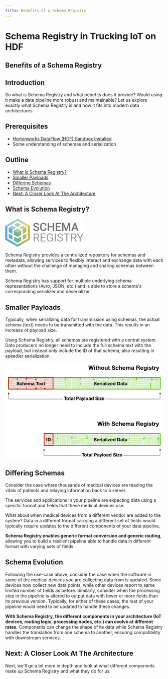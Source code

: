 ```yaml
---
title: Benefits of a Schema Registry
---
```


# Schema Registry in Trucking IoT on HDF

## Benefits of a Schema Registry

## Introduction

So what is Schema Registry and what benefits does it provide?  Would using it make a data pipeline more robust and maintainable?  Let us explore exactly what Schema Registry is and how it fits into modern data architectures.

## Prerequisites

- [Hortonworks DataFlow (HDF) Sandbox Installed](https://hortonworks.com/downloads/#sandbox)
- Some understanding of schemas and serialization

## Outline

- [What is Schema Registry?](#what-is-schema-registry)
- [Smaller Payloads](#smaller-payloads)
- [Differing Schemas](#differing-schemas)
- [Schema Evolution](#schema-evolution)
- [Next: A Closer Look At The Architecture](#next-a-closer-look-at-the-architecture)

## What is Schema Registry?

![Schema Registry](assets/sr-logo.jpg)

Schema Registry provides a centralized repository for schemas and metadata, allowing services to flexibly interact and exchange data with each other without the challenge of managing and sharing schemas between them.

Schema Registry has support for multiple underlying schema representations (Avro, JSON, etc.) and is able to store a schema's corresponding serializer and deserializer.

## Smaller Payloads

Typically, when serializing data for transmission using schemas, the actual schema (text) needs to be transmitted with the data.  This results in an increase of payload size.

Using Schema Registry, all schemas are registered with a central system.  Data producers no longer need to include the full schema text with the payload, but instead only include the ID of that schema, also resulting in speedier serialization.

![Payload differences](assets/sr-payloads.jpg)

## Differing Schemas

Consider the case where thousands of medical devices are reading the vitals of patients and relaying information back to a server.

The services and applications in your pipeline are expecting data using a specific format and fields that these medical devices use.

What about when medical devices from a different vendor are added to the system?  Data in a different format carrying a different set of fields would typically require updates to the different components of your data pipeline.

**Schema Registry enables generic format conversion and generic routing**, allowing you to build a resilient pipeline able to handle data in different format with varying sets of fields.

## Schema Evolution

Following the use-case above, consider the case when the software in some of the medical devices you are collecting data from is updated.  Some devices now collect new data points, while other devices report to same limited number of fields as before.  Similarly, consider when the processing step in the pipeline is altered to output data with fewer or more fields than its previous version.  Typically, for either of these cases, the rest of your pipeline would need to be updated to handle these changes.

**With Schema Registry, the different components in your architecture (IoT devices, routing logic, processing nodes, etc.) can evolve at different rates.**  Components can change the shape of its data while Schema Registry handles the translation from one schema to another, ensuring compatibility with downstream services.

## Next: A Closer Look At The Architecture

Next, we'll go a bit more in depth and look at what different components make up Schema Registry and what they do for us.
